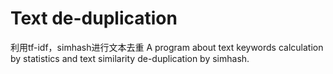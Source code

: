 # Text de-duplication
利用tf-idf，simhash进行文本去重
A program about text keywords calculation by statistics and text similarity de-duplication by simhash.



   	























